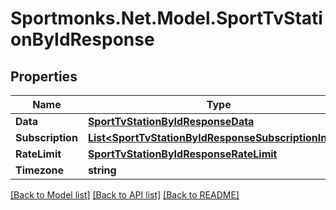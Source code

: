 # Sportmonks.Net.Model.SportTvStationByIdResponse

## Properties

Name | Type | Description | Notes
------------ | ------------- | ------------- | -------------
**Data** | [**SportTvStationByIdResponseData**](SportTvStationByIdResponseData.md) |  | [optional] 
**Subscription** | [**List&lt;SportTvStationByIdResponseSubscriptionInner&gt;**](SportTvStationByIdResponseSubscriptionInner.md) |  | [optional] 
**RateLimit** | [**SportTvStationByIdResponseRateLimit**](SportTvStationByIdResponseRateLimit.md) |  | [optional] 
**Timezone** | **string** |  | [optional] 

[[Back to Model list]](../README.md#documentation-for-models) [[Back to API list]](../README.md#documentation-for-api-endpoints) [[Back to README]](../README.md)


